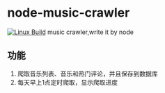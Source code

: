 # node-music-crawler
[![Linux Build][travis-image]][travis-url]
music crawler,write it by node

[travis-image]: https://travis-ci.org/trampboy/node-music-crawler.svg?branch=master
[travis-url]: https://travis-ci.org/trampboy/node-music-crawler

## 功能
1. 爬取音乐列表、音乐和热门评论，并且保存到数据库
2. 每天早上1点定时爬取，显示爬取进度


